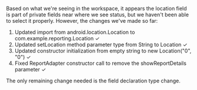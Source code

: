 Based on what we're seeing in the workspace, it appears the location field is part of private fields near where we see status, but we haven't been able to select it properly. However, the changes we've made so far:

1. Updated import from android.location.Location to com.example.reporting.Location ✓
2. Updated setLocation method parameter type from String to Location ✓
3. Updated constructor initialization from empty string to new Location("0", "0") ✓
4. Fixed ReportAdapter constructor call to remove the showReportDetails parameter ✓

The only remaining change needed is the field declaration type change.